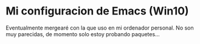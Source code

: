 # Mi configuracion de Emacs (Win10)
Eventualmente mergearé con la que uso en mi ordenador personal. No son muy parecidas, de momento solo estoy probando paquetes...
